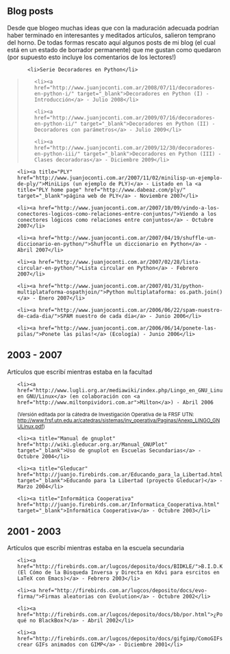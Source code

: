 <html><body><h2>Blog posts</h2>

Desde que blogeo muchas ideas que con la maduración adecuada podrían haber terminado en interesantes y meditados artículos, salieron temprano del horno. De todas formas rescato aquí algunos posts de mi blog (el cual está en un estado de borrador permanente) que me gustan como quedaron (por supuesto esto incluye los comentarios de los lectores!)

<ul>

<ul>

	<li>Serie Decoradores en Python</li>

</ul>

</ul>

<blockquote>

<ul>

	<li><a href="http://www.juanjoconti.com.ar/2008/07/11/decoradores-en-python-i/" target="_blank">Decoradores en Python (I) - Introducción</a> - Julio 2008</li>

	<li><a href="http://www.juanjoconti.com.ar/2009/07/16/decoradores-en-python-ii/" target="_blank">Decoradores en Python (II) - Decoradores con parámetros</a> - Julio 2009</li>

	<li><a href="http://www.juanjoconti.com.ar/2009/12/30/decoradores-en-python-iii/" target="_blank">Decoradores en Python (III) - Clases decoradoras</a> - Diciembre 2009</li>

</ul>

</blockquote>

<ul>

	<li><a title="PLY" href="http://www.juanjoconti.com.ar/2007/11/02/minilisp-un-ejemplo-de-ply/">MiniLips (un ejemplo de PLY)</a> - Listado en la <a title="PLY home page" href="http://www.dabeaz.com/ply/" target="_blank">página web de PLY</a> - Noviembre 2007</li>

	<li><a href="http://www.juanjoconti.com.ar/2007/10/09/vindo-a-los-conectores-logicos-como-relaciones-entre-conjuntos/">Viendo a los conectores lógicos como relaciones entre conjuntos</a> - Octubre 2007</li>

	<li><a href="http://www.juanjoconti.com.ar/2007/04/19/shuffle-un-diccionario-en-python/">Shuffle un diccionario en Python</a> - Abril 2007</li>

	<li><a href="http://www.juanjoconti.com.ar/2007/02/28/lista-circular-en-python/">Lista circular en Python</a> - Febrero 2007</li>

	<li><a href="http://www.juanjoconti.com.ar/2007/01/31/python-multiplataforma-ospathjoin/">Python multiplataforma: os.path.join()</a> - Enero 2007</li>

	<li><a href="http://www.juanjoconti.com.ar/2006/06/22/spam-nuestro-de-cada-dia/">SPAM nuestro de cada día</a> - Junio 2006</li>

	<li><a href="http://www.juanjoconti.com.ar/2006/06/14/ponete-las-pilas/">Ponete las pilas!</a> (Ecología) - Junio 2006</li>

</ul>

<h2>2003 - 2007</h2>

Artículos que escribí mientras estaba en la facultad

<ul>

	<li><a href="http://www.lugli.org.ar/mediawiki/index.php/Lingo_en_GNU_Linux">Lingo en GNU/Linux</a> (en colaboración con <a href="http://www.miltonpividori.com.ar">Milton</a>) - Abril 2006

<small>(Versión editada por la cátedra de Investigación Operativa de la FRSF UTN: <a href="http://www.frsf.utn.edu.ar/catedras/sistemas/inv_operativa/Paginas/Anexo_LINGO_GNULinux.pdf">http://www.frsf.utn.edu.ar/catedras/sistemas/inv_operativa/Paginas/Anexo_LINGO_GNULinux.pdf</a>)</small></li>

	<li><a title="Manual de gnuplot" href="http://wiki.gleducar.org.ar/Manual_GNUPlot" target="_blank">Uso de gnuplot en Escuelas Secundarias</a> - Octubre 2004</li>

	<li><a title="Gleducar" href="http://juanjo.firebirds.com.ar/Educando_para_la_Libertad.html" target="_blank">Educando para la Libertad (proyecto Gleducar)</a> - Marzo 2004</li>

	<li><a title="Informática Cooperativa" href="http://juanjo.firebirds.com.ar/Informatica_Cooperativa.html" target="_blank">Informática Cooperativa</a> - Octubre 2003</li>

</ul>

<h2>2001 - 2003</h2>

Artículos que escribí mientras estaba en la escuela secundaria

<ul>

	<li><a href="http://firebirds.com.ar/lugcos/deposito/docs/BIDKLE/">B.I.D.K.L.E (El Cómo de la Búsqueda Inversa y Directa en Kdvi para esrcitos en LaTeX con Emacs)</a> - Febrero 2003</li>

	<li><a href="http://firebirds.com.ar/lugcos/deposito/docs/evo-firma/">Firmas aleatorias con Evolution</a> - Octubre 2002</li>

	<li><a href="http://firebirds.com.ar/lugcos/deposito/docs/bb/por.html">¿Por qué no BlackBox?</a> - Abril 2002</li>

	<li><a href="http://firebirds.com.ar/lugcos/deposito/docs/gifgimp/ComoGIFsGIMP.html">Cómo crear GIFs animados con GIMP</a> - Diciembre 2001</li>

</ul></body></html>